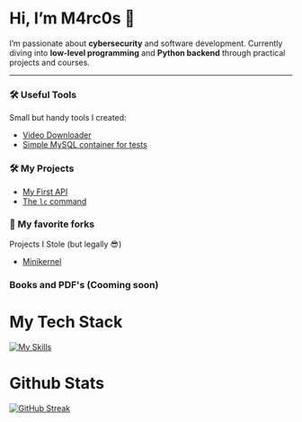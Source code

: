 # Hi, I’m M4rc0s 👋
I’m passionate about **cybersecurity** and software development. Currently diving into **low-level programming** and **Python backend** through practical projects and courses.

---

### 🛠 Useful Tools
Small but handy tools I created:  
- [Video Downloader](https://github.com/Shurkon/Video-Downloader)  
- [Simple MySQL container for tests](https://github.com/Shurkon/Simple-MySQL-Docker-Container)  

### 🛠 My Projects   
- [My First API](https://github.com/Shurkon/My-First-API)  
- [The `lc` command](https://github.com/Shurkon/The-lc-command)  

### 🔀 My favorite forks
Projects I Stole (but legally 😎)
- [Minikernel](https://github.com/Shurkon/minikernel)

### Books and PDF's (Cooming soon)

# My Tech Stack
[![My Skills](https://skillicons.dev/icons?i=arch,debian,bash,linux,c,discord,docker,fastapi,py,mongodb,git,github,kali,latex,md,neovim,vscode)](https://skillicons.dev)

# Github Stats
[![GitHub Streak](https://github-readme-streak-stats.herokuapp.com?user=Shurkon&theme=dark&hide_border=true&hide_current_streak=true&hide_longest_streak=true)](https://git.io/streak-stats)
